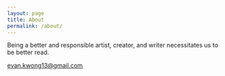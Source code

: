 ```yaml
---
layout: page
title: About
permalink: /about/
---
```


Being a better and responsible artist, creator, and writer necessitates us to be better read.

[evan.kwong13@gmail.com](mailto:evan.kwong13@gmail.com)
